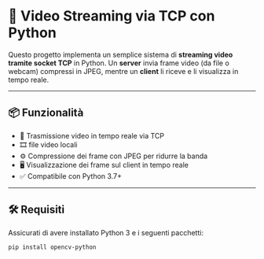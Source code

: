 # 🎥 Video Streaming via TCP con Python

Questo progetto implementa un semplice sistema di **streaming video tramite socket TCP** in Python. Un **server** invia frame video (da file o webcam) compressi in JPEG, mentre un **client** li riceve e li visualizza in tempo reale.

---

## 📦 Funzionalità

- 📡 Trasmissione video in tempo reale via TCP
- 🎞️ file video locali
- ⚙️ Compressione dei frame con JPEG per ridurre la banda
- 🖥️ Visualizzazione dei frame sul client in tempo reale
- ✅ Compatibile con Python 3.7+

---

## 🛠️ Requisiti

Assicurati di avere installato Python 3 e i seguenti pacchetti:

```bash
pip install opencv-python

